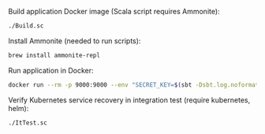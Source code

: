 Build application Docker image (Scala script requires Ammonite):
```sh
./Build.sc
```

Install Ammonite (needed to run scripts):
```sh
brew install ammonite-repl
```

Run application in Docker:
```sh
docker run --rm -p 9000:9000 --env "SECRET_KEY=$(sbt -Dsbt.log.noformat=true 'set showSuccess:=false' playGenerateSecret | tail -n 2 | head -n 1 | cut -d ' ' -f 5-)" web-app
```

Verify Kubernetes service recovery in integration test (require kubernetes, helm):
```sh
./ItTest.sc
```

